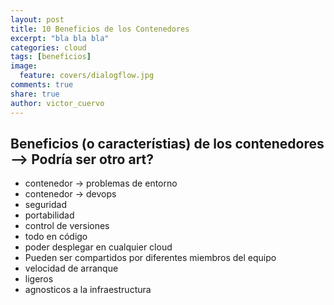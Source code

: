 ```yaml
---
layout: post
title: 10 Beneficios de los Contenedores
excerpt: "bla bla bla"
categories: cloud
tags: [beneficios]
image:
  feature: covers/dialogflow.jpg
comments: true
share: true
author: victor_cuervo
---
```



## Beneficios (o característias) de los contenedores --> Podría ser otro art?
* contenedor -> problemas de entorno
* contenedor -> devops
* seguridad
* portabilidad
* control de versiones
* todo en código
* poder desplegar en cualquier cloud
* Pueden ser compartidos por diferentes miembros del equipo
* velocidad de arranque
* ligeros
* agnosticos a la infraestructura
